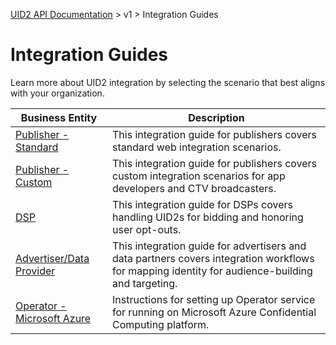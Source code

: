 [UID2 API Documentation](../../README.md) > v1 > Integration Guides

# Integration Guides

Learn more about UID2 integration by selecting the scenario that best aligns with your organization.

| Business Entity | Description |
| --- | --- |
| [Publisher - Standard](./publisher-client-side.md) | This integration guide for publishers covers standard web integration scenarios. |
| [Publisher - Custom](./custom-publisher-integration.md) | This integration guide for publishers covers custom integration scenarios for app developers and CTV broadcasters. |
| [DSP](./dsp-guide.md) | This integration guide for DSPs covers handling UID2s for bidding and honoring user opt-outs. |
| [Advertiser/Data Provider](./advertiser-dataprovider-guide.md) | This integration guide for advertisers and data partners covers integration workflows for mapping identity for audience-building and targeting. |
| [Operator - Microsoft Azure](./operator-guide-azure-enclave.md) | Instructions for setting up Operator service for running on Microsoft Azure Confidential Computing platform. |
